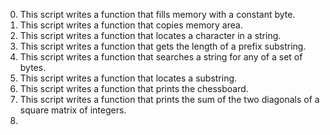 
0. This script writes a function that fills memory with a constant byte.
1. This script writes a function that copies memory area.
2. This script writes a function that locates a character in a string.
3. This script writes a function that gets the length of a prefix substring.
4. This script writes a function that searches a string for any of a set of bytes.
5. This script writes a function that locates a substring.
6. This script writes a function that prints the chessboard.
7. This script writes a function that prints the sum of the two diagonals of a square matrix of integers.
8. 
